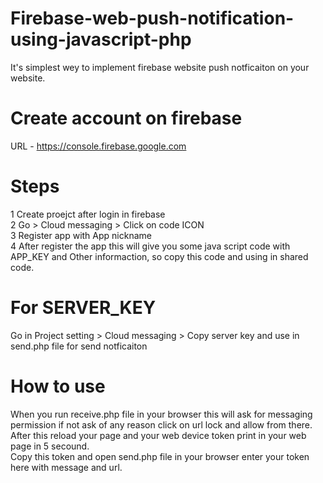 # Firebase-web-push-notification-using-javascript-php
It's simplest wey to implement firebase website push notficaiton on your website.


# Create account on firebase 

URL - https://console.firebase.google.com

# Steps

1 Create proejct after login in firebase <br>
2 Go > Cloud messaging > Click on code ICON  <br>
3 Register app with App nickname <br>
4 After register the app this will give you some java script code with APP_KEY and Other informaction, so copy this code and using in shared code.
<br>


# For SERVER_KEY 

Go in Project setting > Cloud messaging > Copy server key and use in send.php file for send notficaiton

# How to use 

When you run receive.php file in your browser this will ask for messaging permission if not ask of any reason click on url lock and allow from there. <br>
After this reload your page and your web device token print in your web page in 5 secound.<br>
Copy this token and open send.php file in your browser enter your token here with message and url.
